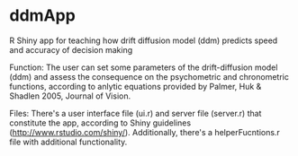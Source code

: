 ddmApp
======

R Shiny app for teaching how drift diffusion model (ddm) predicts speed and accuracy of decision making

Function:
The user can set some parameters of the drift-diffusion model (ddm) and assess the consequence on the psychometric and chronometric functions, according to anlytic equations provided by Palmer, Huk & Shadlen 2005, Journal of Vision.

Files:
There's a user interface file (ui.r) and server file (server.r) that constitute the app, according to Shiny guidelines (http://www.rstudio.com/shiny/). Additionally, there's a helperFucntions.r file with additional functionality.

